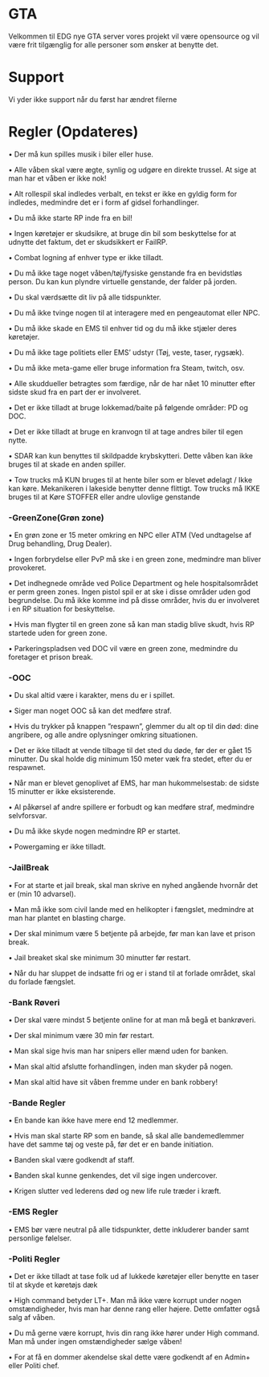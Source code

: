 # GTA
Velkommen til EDG nye GTA server vores projekt vil være opensource og vil være frit tilgænglig for alle personer som ønsker at benytte det.

# Support
Vi yder ikke support når du først har ændret filerne




# Regler (Opdateres)
•	Der må kun spilles musik i biler eller huse.

•	Alle våben skal være ægte, synlig og udgøre en direkte trussel. At sige at man har et våben er ikke nok!

•	Alt rollespil skal indledes verbalt, en tekst er ikke en gyldig form for indledes, medmindre det er i form af gidsel forhandlinger.

•	Du må ikke starte RP inde fra en bil!

•	Ingen køretøjer er skudsikre, at bruge din bil som beskyttelse for at udnytte det faktum, det er skudsikkert er FailRP.

•	Combat logning af enhver type er ikke tilladt.

•	Du må ikke tage noget våben/tøj/fysiske genstande fra en bevidstløs person. Du kan kun plyndre virtuelle genstande, der falder på jorden.

•	Du skal værdsætte dit liv på alle tidspunkter.

•	Du må ikke tvinge nogen til at interagere med en pengeautomat eller NPC.

•	Du må ikke skade en EMS til enhver tid og du må ikke stjæler deres køretøjer.

•	Du må ikke tage politiets eller EMS’ udstyr (Tøj, veste, taser, rygsæk).

•	Du må ikke meta-game eller bruge information fra Steam, twitch, osv.

•	Alle skuddueller betragtes som færdige, når de har nået 10 minutter efter sidste skud fra en part der er involveret.

•	Det er ikke tilladt at bruge lokkemad/baite på følgende områder: PD og DOC.

•	Det er ikke tilladt at bruge en kranvogn til at tage andres biler til egen nytte.

•	SDAR kan kun benyttes til skildpadde krybskytteri. Dette våben kan ikke bruges til at skade en anden spiller.

•	Tow trucks må KUN bruges til at hente biler som er blevet ødelagt / Ikke kan køre. Mekanikeren i lakeside benytter denne flittigt. Tow trucks må IKKE bruges til at Køre STOFFER eller andre ulovlige genstande

### -GreenZone(Grøn zone)
•	En grøn zone er 15 meter omkring en NPC eller ATM (Ved undtagelse af Drug behandling, Drug Dealer).

•	Ingen forbrydelse eller PvP må ske i en green zone, medmindre man bliver provokeret.

•	Det indhegnede område ved Police Department og hele hospitalsområdet er perm green zones. Ingen pistol spil er at ske i disse områder uden god begrundelse. Du må ikke komme ind på disse områder, hvis du er involveret i en RP situation for beskyttelse.

•	Hvis man flygter til en green zone så kan man stadig blive skudt, hvis RP startede uden for green zone.

•	Parkeringspladsen ved DOC vil være en green zone, medmindre du foretager et prison break.

### -OOC
•	Du skal altid være i karakter, mens du er i spillet.

•	Siger man noget OOC så kan det medføre straf.

•	Hvis du trykker på knappen ”respawn”, glemmer du alt op til din død: dine angribere, og alle andre oplysninger omkring situationen.

•	Det er ikke tilladt at vende tilbage til det sted du døde, før der er gået 15 minutter. Du skal holde dig minimum 150 meter væk fra stedet, efter du er respawnet.

•	Når man er blevet genoplivet af EMS, har man hukommelsestab: de sidste 15 minutter er ikke eksisterende.

•	Al påkørsel af andre spillere er forbudt og kan medføre straf, medmindre selvforsvar.

•	Du må ikke skyde nogen medmindre RP er startet.

•	Powergaming er ikke tilladt.

### -JailBreak
•	For at starte et jail break, skal man skrive en nyhed angående hvornår det er (min 10 advarsel).

•	Man må ikke som civil lande med en helikopter i fængslet, medmindre at man har plantet en blasting charge.

•	Der skal minimum være 5 betjente på arbejde, før man kan lave et prison break.

•	Jail breaket skal ske minimum 30 minutter før restart.

•	Når du har sluppet de indsatte fri og er i stand til at forlade området, skal du forlade fængslet.

### -Bank Røveri
•	Der skal være mindst 5 betjente online for at man må begå et bankrøveri.

•	Der skal minimum være 30 min før restart.

•	Man skal sige hvis man har snipers eller mænd uden for banken.

•	Man skal altid afslutte forhandlingen, inden man skyder på nogen.

•	Man skal altid have sit våben fremme under en bank robbery!

### -Bande Regler
•	En bande kan ikke have mere end 12 medlemmer.

•	Hvis man skal starte RP som en bande, så skal alle bandemedlemmer have det samme tøj og veste på, før det er en bande initiation.

•	Banden skal være godkendt af staff.

•	Banden skal kunne genkendes, det vil sige ingen undercover.

•	Krigen slutter ved lederens død og new life rule træder i kræft.

### -EMS Regler
•	EMS bør være neutral på alle tidspunkter, dette inkluderer bander samt personlige følelser.<br>

### -Politi Regler
•	Det er ikke tilladt at tase folk ud af lukkede køretøjer eller benytte en taser til at skyde et køretøjs dæk

•	High command betyder LT+. Man må ikke være korrupt under nogen omstændigheder, hvis man har denne rang eller højere. Dette omfatter også salg af våben.

•	Du må gerne være korrupt, hvis din rang ikke hører under High command. Man må under ingen omstændigheder sælge våben!

•	For at få en dommer akendelse skal dette være godkendt af en Admin+ eller Politi chef.
